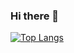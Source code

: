 ### Hi there 👋
[![Top Langs](https://github-readme-stats.vercel.app/api/top-langs/?username=MinsG02)](https://github.com/anuraghazra/github-readme-stats)
<!--
**Let-Git-IT/Let-Git-IT** is a ✨ _special_ ✨ repository because its `README.md` (this file) appears on your GitHub profile.

<img src="https://capsule-render.vercel.app/api?type=waving&color=BDBDC8&height=150&section=header" />
<img src="https://capsule-render.vercel.app/api?type=waving&color=BDBDC8&height=150&section=footer" />

[![Top Langs](https://github-readme-stats.vercel.app/api/top-langs/?username=MinsG02)](https://github.com/anuraghazra/github-readme-stats)
